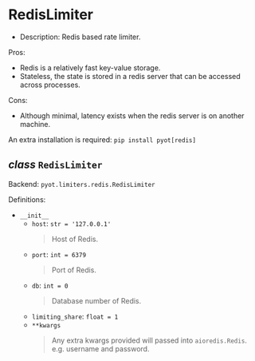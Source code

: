 # RedisLimiter

- Description: Redis based rate limiter.

Pros:

- Redis is a relatively fast key-value storage.
- Stateless, the state is stored in a redis server that can be accessed across processes.

Cons:

- Although minimal, latency exists when the redis server is on another machine.

An extra installation is required: `pip install pyot[redis]`

## _class_ `RedisLimiter`

Backend: `pyot.limiters.redis.RedisLimiter`

Definitions:

* `__init__`
  * `host`: `str = '127.0.0.1'`
    > Host of Redis.
  * `port`: `int = 6379`
    > Port of Redis.
  * `db`: `int = 0`
    > Database number of Redis.
  * `limiting_share`: `float = 1`
  * `**kwargs`
    > Any extra kwargs provided will passed into `aioredis.Redis`. e.g. username and password.
